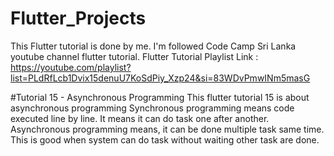 # Flutter_Projects

This Flutter tutorial is done by me. I'm followed Code Camp Sri Lanka youtube channel flutter tutorial.
Flutter Tutorial Playlist Link : https://youtube.com/playlist?list=PLdRfLcb1Dvix15denuU7KoSdPiy_Xzp24&si=83WDvPmwINm5masG


#Tutorial 15 - Asynchronous Programming
This flutter tutorial 15 is about asynchronous programming
Synchronous programming means code executed line by line. It means it can do task one after another.
Asynchronous programming means, it can be done multiple task same time. This is good when system can do task without waiting other task are done.
